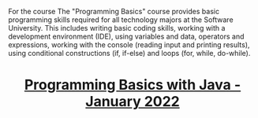 For the course
The "Programming Basics" course provides basic programming skills required for all technology majors at the Software University. This includes writing basic coding skills, working with a development environment (IDE), using variables and data, operators and expressions, working with the console (reading input and printing results), using conditional constructions (if, if-else) and loops (for, while, do-while).

# <p align="center"><a href="https://softuni.bg/trainings/3759/programming-basics-january-2022"> Programming Basics with Java - January 2022 <a/><p>



